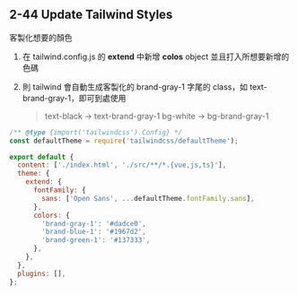 ## 2-44 Update Tailwind Styles

客製化想要的顏色

1. 在 tailwind.config.js 的 **extend** 中新增 **colos** object 並且打入所想要新增的色碼

2. 則 tailwind 會自動生成客製化的 brand-gray-1 字尾的 class，如 text-brand-gray-1，即可到處使用
   > text-black -> text-brand-gray-1
   > bg-white -> bg-brand-gray-1

```javascript
/** @type {import('tailwindcss').Config} */
const defaultTheme = require('tailwindcss/defaultTheme');

export default {
  content: ['./index.html', './src/**/*.{vue,js,ts}'],
  theme: {
    extend: {
      fontFamily: {
        sans: ['Open Sans', ...defaultTheme.fontFamily.sans],
      },
      colors: {
        'brand-gray-1': '#dadce0',
        'brand-blue-1': '#1967d2',
        'brand-green-1': '#137333',
      },
    },
  },
  plugins: [],
};
```
